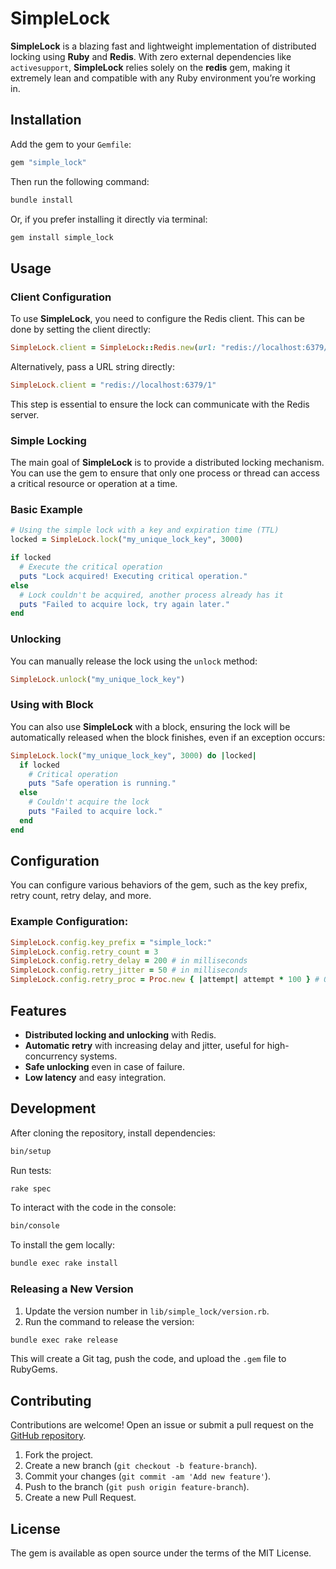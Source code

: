 
# SimpleLock

**SimpleLock** is a blazing fast and lightweight implementation of distributed locking using **Ruby** and **Redis**. With zero external dependencies like `activesupport`, **SimpleLock** relies solely on the **redis** gem, making it extremely lean and compatible with any Ruby environment you’re working in.

## Installation

Add the gem to your `Gemfile`:

```ruby
gem "simple_lock"
```

Then run the following command:

```bash
bundle install
```

Or, if you prefer installing it directly via terminal:

```bash
gem install simple_lock
```

## Usage

### Client Configuration

To use **SimpleLock**, you need to configure the Redis client. This can be done by setting the client directly:

```ruby
SimpleLock.client = SimpleLock::Redis.new(url: "redis://localhost:6379/1")
```

Alternatively, pass a URL string directly:

```ruby
SimpleLock.client = "redis://localhost:6379/1"
```

This step is essential to ensure the lock can communicate with the Redis server.

### Simple Locking

The main goal of **SimpleLock** is to provide a distributed locking mechanism. You can use the gem to ensure that only one process or thread can access a critical resource or operation at a time.

### Basic Example

```ruby
# Using the simple lock with a key and expiration time (TTL)
locked = SimpleLock.lock("my_unique_lock_key", 3000)

if locked
  # Execute the critical operation
  puts "Lock acquired! Executing critical operation."
else
  # Lock couldn't be acquired, another process already has it
  puts "Failed to acquire lock, try again later."
end
```

### Unlocking

You can manually release the lock using the `unlock` method:

```ruby
SimpleLock.unlock("my_unique_lock_key")
```

### Using with Block

You can also use **SimpleLock** with a block, ensuring the lock will be automatically released when the block finishes, even if an exception occurs:

```ruby
SimpleLock.lock("my_unique_lock_key", 3000) do |locked|
  if locked
    # Critical operation
    puts "Safe operation is running."
  else
    # Couldn't acquire the lock
    puts "Failed to acquire lock."
  end
end
```

## Configuration

You can configure various behaviors of the gem, such as the key prefix, retry count, retry delay, and more.

### Example Configuration:

```ruby
SimpleLock.config.key_prefix = "simple_lock:"
SimpleLock.config.retry_count = 3
SimpleLock.config.retry_delay = 200 # in milliseconds
SimpleLock.config.retry_jitter = 50 # in milliseconds
SimpleLock.config.retry_proc = Proc.new { |attempt| attempt * 100 } # Optional
```

## Features

- **Distributed locking and unlocking** with Redis.
- **Automatic retry** with increasing delay and jitter, useful for high-concurrency systems.
- **Safe unlocking** even in case of failure.
- **Low latency** and easy integration.

## Development

After cloning the repository, install dependencies:

```bash
bin/setup
```

Run tests:

```bash
rake spec
```

To interact with the code in the console:

```bash
bin/console
```

To install the gem locally:

```bash
bundle exec rake install
```

### Releasing a New Version

1. Update the version number in `lib/simple_lock/version.rb`.
2. Run the command to release the version:

```bash
bundle exec rake release
```

This will create a Git tag, push the code, and upload the `.gem` file to RubyGems.

## Contributing

Contributions are welcome! Open an issue or submit a pull request on the [GitHub repository](https://github.com/caiodsc/simple_lock).

1. Fork the project.
2. Create a new branch (`git checkout -b feature-branch`).
3. Commit your changes (`git commit -am 'Add new feature'`).
4. Push to the branch (`git push origin feature-branch`).
5. Create a new Pull Request.

## License

The gem is available as open source under the terms of the MIT License.
